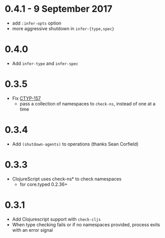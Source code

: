 # 0.4.1 - 9 September 2017

- add `:infer-opts` option
- more aggressive shutdown in `infer-{type,spec}`

# 0.4.0

- Add `infer-type` and `infer-spec`

# 0.3.5

- Fix [CTYP-157](http://dev.clojure.org/jira/browse/CTYP-157)
  - pass a collection of namespaces to `check-ns`, instead of one at a time

# 0.3.4

- Add `(shutdown-agents)` to operations (thanks Sean Corfield)

# 0.3.3

- ClojureScript uses check-ns* to check namespaces
  - for core.typed 0.2.36+

# 0.3.1

- Add Clojurescript support with `check-cljs`
- When type checking fails or if no namespaces provided,
  process exits with an error signal
